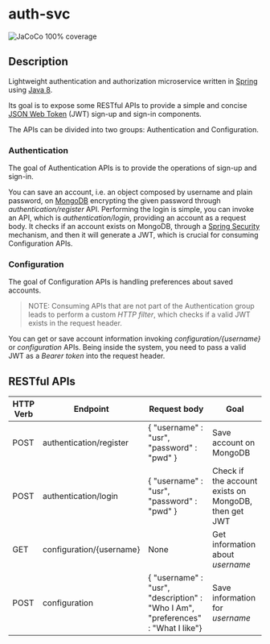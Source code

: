 # auth-svc
![JaCoCo 100% coverage](https://img.shields.io/badge/coverage-100%25-brightgreen)

## Description
Lightweight authentication and authorization microservice written in [Spring](https://spring.io/) using [Java 8](https://www.oracle.com/java/technologies/java8.html).

Its goal is to expose some RESTful APIs to provide a simple and concise [JSON Web Token](https://jwt.io/) (JWT) sign-up and sign-in components.

The APIs can be divided into two groups: Authentication and Configuration.

### Authentication
The goal of Authentication APIs is to provide the operations of sign-up and sign-in.

You can save an account, i.e. an object composed by username and plain password, on [MongoDB](https://www.mongodb.com/) encrypting the given password through *authentication/register* API.
Performing the login is simple, you can invoke an API, which is *authentication/login*, providing an account as a request body. It checks if an account exists on MongoDB, through a
[Spring Security](https://spring.io/projects/spring-security/) mechanism, and then it will generate a JWT, which is crucial for consuming Configuration APIs.

### Configuration
The goal of Configuration APIs is handling preferences about saved accounts.
> NOTE: Consuming APIs that are not part of the Authentication group leads to perform a custom *HTTP filter*, which checks if a valid JWT exists in the request header.

You can get or save account information invoking *configuration/{username}* or *configuration* APIs.
Being inside the system, you need to pass a valid JWT as a *Bearer token* into the request header.

## RESTful APIs

| HTTP Verb  | Endpoint | Request body | Goal |
| ------------- | ------------- | ------------- | ------------- |
| POST  | authentication/register | { "username" : "usr", "password" : "pwd" } | Save account on MongoDB
| POST  | authentication/login | { "username" : "usr", "password" : "pwd" } | Check if the account exists on MongoDB, then get JWT
| GET  | configuration/{username} | None | Get information about *username*
| POST  | configuration | { "username" : "usr", "description" : "Who I Am", "preferences" : "What I like"} | Save information for *username*